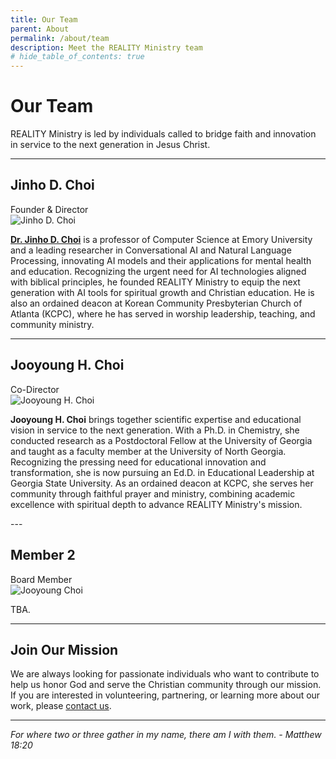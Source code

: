 ```yaml
---
title: Our Team
parent: About
permalink: /about/team
description: Meet the REALITY Ministry team
# hide_table_of_contents: true
---
```


# Our Team

REALITY Ministry is led by individuals called to bridge faith and innovation in service to the next generation in Jesus Christ.

---

<h2>Jinho D. Choi</h2>

<div className="team-member-role">Founder & Director</div>
<div className="team-member">
<img src="/img/people/jinho_choi.jpg" alt="Jinho D. Choi" />

[**Dr. Jinho D. Choi**](https://www.emorynlp.org/faculty/jinho-choi) is a professor of Computer Science at Emory University and a leading researcher in Conversational AI and Natural Language Processing, innovating AI models and their applications for mental health and education. Recognizing the urgent need for AI technologies aligned with biblical principles, he founded REALITY Ministry to equip the next generation with AI tools for spiritual growth and Christian education. He is also an ordained deacon at Korean Community Presbyterian Church of Atlanta (KCPC), where he has served in worship leadership, teaching, and community ministry.

</div>

---

<h2>Jooyoung H. Choi</h2>

<div className="team-member-role">Co-Director</div>
<div className="team-member">
<img src="/img/people/jooyoung_choi.jpg" alt="Jooyoung H. Choi" />

**Jooyoung H. Choi** brings together scientific expertise and educational vision in service to the next generation. With a Ph.D. in Chemistry, she conducted research as a Postdoctoral Fellow at the University of Georgia and taught as a faculty member at the University of North Georgia. Recognizing the pressing need for educational innovation and transformation, she is now pursuing an Ed.D. in Educational Leadership at Georgia State University. As an ordained deacon at KCPC, she serves her community through faithful prayer and ministry, combining academic excellence with spiritual depth to advance REALITY Ministry's mission.

</div>
---

<h2>Member 2</h2>

<div className="team-member-role">Board Member</div>
<div className="team-member">
<img src="/img/people/anonymous.jpg" alt="Jooyoung Choi" />

TBA.

</div>

---

<h2>Join Our Mission</h2>

We are always looking for passionate individuals who want to contribute to help us honor God and serve the Christian community through our mission. If you are interested in volunteering, partnering, or learning more about our work, please [contact us](/about/contact).

---

*For where two or three gather in my name, there am I with them. - Matthew 18:20*